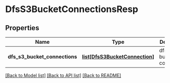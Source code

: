 # DfsS3BucketConnectionsResp

## Properties
Name | Type | Description | Notes
------------ | ------------- | ------------- | -------------
**dfs_s3_bucket_connections** | [**list[DfsS3BucketConnection]**](DfsS3BucketConnection.md) | dfs s3 bucket connections | 

[[Back to Model list]](../README.md#documentation-for-models) [[Back to API list]](../README.md#documentation-for-api-endpoints) [[Back to README]](../README.md)


